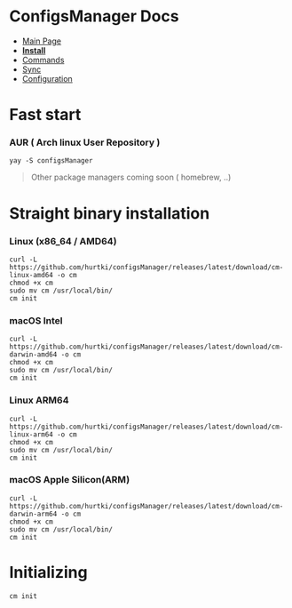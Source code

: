# ConfigsManager Docs

* [Main Page](index.html)
* **[Install](installation.html)**
* [Commands](commands.html)
* [Sync](sync.html)
* [Configuration](cm_configuration.html)

# Fast start 
### AUR ( Arch linux User Repository )
```
yay -S configsManager
```
> Other package managers coming soon ( homebrew, ..) 
# Straight binary installation 
### Linux (x86_64 / AMD64)
```
curl -L https://github.com/hurtki/configsManager/releases/latest/download/cm-linux-amd64 -o cm
chmod +x cm
sudo mv cm /usr/local/bin/
cm init
```

### macOS Intel 
```
curl -L https://github.com/hurtki/configsManager/releases/latest/download/cm-darwin-amd64 -o cm
chmod +x cm
sudo mv cm /usr/local/bin/
cm init
```

### Linux ARM64
```
curl -L https://github.com/hurtki/configsManager/releases/latest/download/cm-linux-arm64 -o cm
chmod +x cm
sudo mv cm /usr/local/bin/
cm init
```

### macOS Apple Silicon(ARM)
```
curl -L https://github.com/hurtki/configsManager/releases/latest/download/cm-darwin-arm64 -o cm
chmod +x cm
sudo mv cm /usr/local/bin/
cm init
```

# Initializing 
`cm init`
